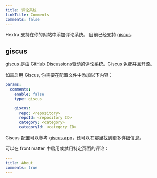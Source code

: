 ```yaml
---
title: 评论系统
linkTitle: Comments
comments: false
---
```


Hextra 支持在你的网站中添加评论系统。
目前已经支持 [giscus](https://giscus.app/).

<!--more-->

## giscus

[giscus](https://giscus.app/) 是由 [GitHub Discussions](https://docs.github.com/en/discussions)驱动的评论系统。Giscus 免费并且开源。

如需启用 Giscus, 你需要在配置文件中添加以下内容：

```yaml {filename="hugo.yaml"}
params:
  comments:
    enable: false
    type: giscus

    giscus:
      repo: <repository>
      repoId: <repository ID>
      category: <category>
      categoryId: <category ID>
```

Giscus 配置可以参考 [giscus.app](https://giscus.app/)，还可以在那里找到更多详细信息。

可以在 front matter 中启用或禁用特定页面的评论：

```yaml {filename="content/docs/about.md"}
---
title: About
comments: true
---
```

